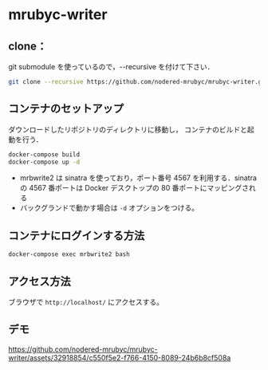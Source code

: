 # mrubyc-writer

## clone：

git submodule を使っているので，--recursive を付けて下さい．

```sh
git clone --recursive https://github.com/nodered-mrubyc/mrubyc-writer.git
```

## コンテナのセットアップ

ダウンロードしたリポジトリのディレクトリに移動し，
コンテナのビルドと起動を行う．

```sh
docker-compose build
docker-compose up -d
```

- mrbwrite2 は sinatra を使っており，ポート番号 4567 を利用する．sinatraの 4567 番ポートは Docker デスクトップの 80 番ポートにマッピングされる
- バックグランドで動かす場合は `-d` オプションをつける。

## コンテナにログインする方法

```sh
docker-compose exec mrbwrite2 bash
```

## アクセス方法

ブラウザで `http://localhost/` にアクセスする。

## デモ

https://github.com/nodered-mrubyc/mrubyc-writer/assets/32918854/c550f5e2-f766-4150-8089-24b6b8cf508a

